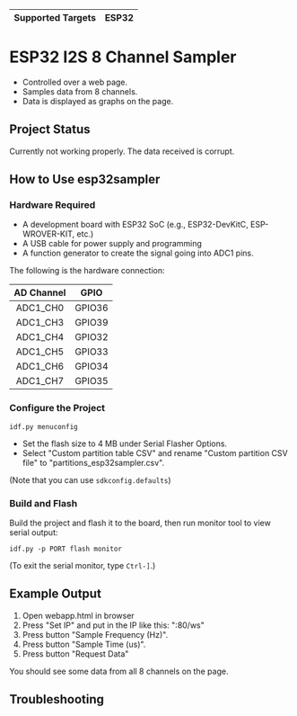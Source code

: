 | Supported Targets | ESP32 |
| ----------------- | ----- |

# ESP32 I2S 8 Channel Sampler

* Controlled over a web page. 
* Samples data from 8 channels.
* Data is displayed as graphs on the page.

## Project Status
Currently not working properly. The data received is corrupt.

## How to Use esp32sampler

### Hardware Required

* A development board with ESP32 SoC (e.g., ESP32-DevKitC, ESP-WROVER-KIT, etc.)
* A USB cable for power supply and programming
* A function generator to create the signal going into ADC1 pins.

The following is the hardware connection:

|AD Channel|GPIO|
|:---:|:---:|
|ADC1_CH0|GPIO36|
|ADC1_CH3|GPIO39|
|ADC1_CH4|GPIO32|
|ADC1_CH5|GPIO33|
|ADC1_CH6|GPIO34|
|ADC1_CH7|GPIO35|

### Configure the Project

```
idf.py menuconfig
```

* Set the flash size to 4 MB under Serial Flasher Options.
* Select "Custom partition table CSV" and rename "Custom partition CSV file" to "partitions_esp32sampler.csv".

(Note that you can use `sdkconfig.defaults`)

### Build and Flash

Build the project and flash it to the board, then run monitor tool to view serial output:

```
idf.py -p PORT flash monitor
```

(To exit the serial monitor, type ``Ctrl-]``.)

## Example Output
1. Open webapp.html in browser
2. Press "Set IP" and put in the IP like this: "<ipaddress of development board>:80/ws"
3. Press button "Sample Frequency (Hz)".
4. Press button "Sample Time (us)".
5. Press button "Request Data"

You should see some data from all 8 channels on the page.


## Troubleshooting
